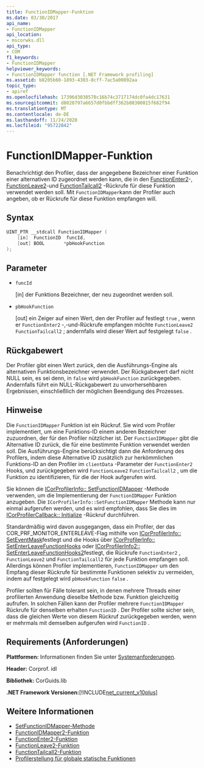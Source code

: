 ```yaml
---
title: FunctionIDMapper-Funktion
ms.date: 03/30/2017
api_name:
- FunctionIDMapper
api_location:
- mscorwks.dll
api_type:
- COM
f1_keywords:
- FunctionIDMapper
helpviewer_keywords:
- FunctionIDMapper function [.NET Framework profiling]
ms.assetid: b8205b60-1893-4303-8cff-7ac5a00892aa
topic_type:
- apiref
ms.openlocfilehash: 17396d3038578c16b74c3717174dc0fa4dc17631
ms.sourcegitcommit: d8020797a6657d0fbbdff362b80300815f682f94
ms.translationtype: MT
ms.contentlocale: de-DE
ms.lasthandoff: 11/24/2020
ms.locfileid: "95722842"
---
```

# <a name="functionidmapper-function"></a>FunctionIDMapper-Funktion

Benachrichtigt den Profiler, dass der angegebene Bezeichner einer Funktion einer alternativen ID zugeordnet werden kann, die in den [FunctionEnter2](functionenter2-function.md)-, [FunctionLeave2](functionleave2-function.md)-und [FunctionTailcall2](functiontailcall2-function.md) -Rückrufe für diese Funktion verwendet werden soll. Mit `FunctionIDMapper`kann der Profiler auch angeben, ob er Rückrufe für diese Funktion empfangen will.  
  
## <a name="syntax"></a>Syntax  
  
```cpp  
UINT_PTR __stdcall FunctionIDMapper (  
    [in]  FunctionID  funcId,
    [out] BOOL       *pbHookFunction  
);  
```  
  
## <a name="parameters"></a>Parameter

- `funcId`

  \[in] der Funktions Bezeichner, der neu zugeordnet werden soll.

- `pbHookFunction`

  \[out] ein Zeiger auf einen Wert, den der Profiler auf festlegt `true` , wenn er `FunctionEnter2` -,-und-Rückrufe empfangen möchte `FunctionLeave2` `FunctionTailcall2` ; andernfalls wird dieser Wert auf festgelegt `false` .

## <a name="return-value"></a>Rückgabewert  

 Der Profiler gibt einen Wert zurück, den die Ausführungs-Engine als alternativen Funktionsbezeichner verwendet. Der Rückgabewert darf nicht NULL sein, es sei denn, in `false` wird `pbHookFunction` zurückgegeben. Andernfalls führt ein NULL-Rückgabewert zu unvorhersehbaren Ergebnissen, einschließlich der möglichen Beendigung des Prozesses.  
  
## <a name="remarks"></a>Hinweise  

 Die `FunctionIDMapper` Funktion ist ein Rückruf. Sie wird vom Profiler implementiert, um eine Funktions-ID einem anderen Bezeichner zuzuordnen, der für den Profiler nützlicher ist. Der `FunctionIDMapper` gibt die Alternative ID zurück, die für eine bestimmte Funktion verwendet werden soll. Die Ausführungs-Engine berücksichtigt dann die Anforderung des Profilers, indem diese Alternative ID zusätzlich zur herkömmlichen Funktions-ID an den Profiler im `clientData` -Parameter der `FunctionEnter2` Hooks, und zurückgegeben wird `FunctionLeave2` `FunctionTailcall2` , um die Funktion zu identifizieren, für die der Hook aufgerufen wird.  
  
 Sie können die [ICorProfilerInfo:: SetFunctionIDMapper](icorprofilerinfo-setfunctionidmapper-method.md) -Methode verwenden, um die Implementierung der `FunctionIDMapper` Funktion anzugeben. Die `ICorProfilerInfo::SetFunctionIDMapper` Methode kann nur einmal aufgerufen werden, und es wird empfohlen, dass Sie dies im [ICorProfilerCallback:: Initialize](icorprofilercallback-initialize-method.md) -Rückruf durchführen.  
  
 Standardmäßig wird davon ausgegangen, dass ein Profiler, der das COR_PRF_MONITOR_ENTERLEAVE-Flag mithilfe von [ICorProfilerInfo:: SetEventMask](icorprofilerinfo-seteventmask-method.md)festlegt und die Hooks über [ICorProfilerInfo:: SetEnterLeaveFunctionHooks](icorprofilerinfo-setenterleavefunctionhooks-method.md) oder [ICorProfilerInfo2:: SetEnterLeaveFunctionHooks2](icorprofilerinfo2-setenterleavefunctionhooks2-method.md)festlegt, die Rückrufe `FunctionEnter2` , `FunctionLeave2` und `FunctionTailcall2` für jede Funktion empfangen soll. Allerdings können Profiler implementieren, `FunctionIDMapper` um den Empfang dieser Rückrufe für bestimmte Funktionen selektiv zu vermeiden, indem auf festgelegt wird `pbHookFunction` `false` .  
  
 Profiler sollten für Fälle tolerant sein, in denen mehrere Threads einer profilierten Anwendung dieselbe Methode bzw. Funktion gleichzeitig aufrufen. In solchen Fällen kann der Profiler mehrere `FunctionIDMapper` Rückrufe für denselben erhalten `FunctionID` . Der Profiler sollte sicher sein, dass die gleichen Werte von diesem Rückruf zurückgegeben werden, wenn er mehrmals mit demselben aufgerufen wird `FunctionID` .  
  
## <a name="requirements"></a>Requirements (Anforderungen)  

 **Plattformen:** Informationen finden Sie unter [Systemanforderungen](../../get-started/system-requirements.md).  
  
 **Header:** Corprof. idl  
  
 **Bibliothek:** CorGuids.lib  
  
 **.NET Framework Versionen:**[!INCLUDE[net_current_v10plus](../../../../includes/net-current-v10plus-md.md)]  
  
## <a name="see-also"></a>Weitere Informationen

- [SetFunctionIDMapper-Methode](icorprofilerinfo-setfunctionidmapper-method.md)
- [FunctionIDMapper2-Funktion](functionidmapper2-function.md)
- [FunctionEnter2-Funktion](functionenter2-function.md)
- [FunctionLeave2-Funktion](functionleave2-function.md)
- [FunctionTailcall2-Funktion](functiontailcall2-function.md)
- [Profilerstellung für globale statische Funktionen](profiling-global-static-functions.md)
